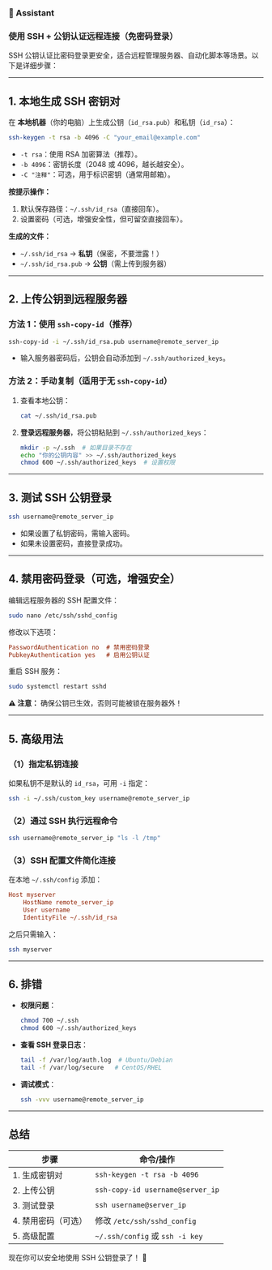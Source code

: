### 🤖 Assistant



### **使用 SSH + 公钥认证远程连接（免密码登录）**

SSH 公钥认证比密码登录更安全，适合远程管理服务器、自动化脚本等场景。以下是详细步骤：

---

## **1. 本地生成 SSH 密钥对**
在 **本地机器**（你的电脑）上生成公钥（`id_rsa.pub`）和私钥（`id_rsa`）：
```bash
ssh-keygen -t rsa -b 4096 -C "your_email@example.com"
```
- `-t rsa`：使用 RSA 加密算法（推荐）。
- `-b 4096`：密钥长度（2048 或 4096，越长越安全）。
- `-C "注释"`：可选，用于标识密钥（通常用邮箱）。

**按提示操作：**
1. 默认保存路径：`~/.ssh/id_rsa`（直接回车）。
2. 设置密码（可选，增强安全性，但可留空直接回车）。

**生成的文件：**
- `~/.ssh/id_rsa` → **私钥**（保密，不要泄露！）
- `~/.ssh/id_rsa.pub` → **公钥**（需上传到服务器）

---

## **2. 上传公钥到远程服务器**
### **方法 1：使用 `ssh-copy-id`（推荐）**
```bash
ssh-copy-id -i ~/.ssh/id_rsa.pub username@remote_server_ip
```
- 输入服务器密码后，公钥会自动添加到 `~/.ssh/authorized_keys`。

### **方法 2：手动复制（适用于无 `ssh-copy-id`）**
1. 查看本地公钥：
   ```bash
   cat ~/.ssh/id_rsa.pub
   ```
2. **登录远程服务器**，将公钥粘贴到 `~/.ssh/authorized_keys`：
   ```bash
   mkdir -p ~/.ssh  # 如果目录不存在
   echo "你的公钥内容" >> ~/.ssh/authorized_keys
   chmod 600 ~/.ssh/authorized_keys  # 设置权限
   ```

---

## **3. 测试 SSH 公钥登录**
```bash
ssh username@remote_server_ip
```
- 如果设置了私钥密码，需输入密码。
- 如果未设置密码，直接登录成功。

---

## **4. 禁用密码登录（可选，增强安全）**
编辑远程服务器的 SSH 配置文件：
```bash
sudo nano /etc/ssh/sshd_config
```
修改以下选项：
```ini
PasswordAuthentication no  # 禁用密码登录
PubkeyAuthentication yes   # 启用公钥认证
```
重启 SSH 服务：
```bash
sudo systemctl restart sshd
```
**⚠️ 注意：** 确保公钥已生效，否则可能被锁在服务器外！

---

## **5. 高级用法**
### **（1）指定私钥连接**
如果私钥不是默认的 `id_rsa`，可用 `-i` 指定：
```bash
ssh -i ~/.ssh/custom_key username@remote_server_ip
```

### **（2）通过 SSH 执行远程命令**
```bash
ssh username@remote_server_ip "ls -l /tmp"
```

### **（3）SSH 配置文件简化连接**
在本地 `~/.ssh/config` 添加：
```ini
Host myserver
    HostName remote_server_ip
    User username
    IdentityFile ~/.ssh/id_rsa
```
之后只需输入：
```bash
ssh myserver
```

---

## **6. 排错**
- **权限问题**：
  ```bash
  chmod 700 ~/.ssh
  chmod 600 ~/.ssh/authorized_keys
  ```
- **查看 SSH 登录日志**：
  ```bash
  tail -f /var/log/auth.log  # Ubuntu/Debian
  tail -f /var/log/secure   # CentOS/RHEL
  ```
- **调试模式**：
  ```bash
  ssh -vvv username@remote_server_ip
  ```

---

## **总结**
| 步骤 | 命令/操作 |
|------|----------|
| 1. 生成密钥对 | `ssh-keygen -t rsa -b 4096` |
| 2. 上传公钥 | `ssh-copy-id username@server_ip` |
| 3. 测试登录 | `ssh username@server_ip` |
| 4. 禁用密码（可选） | 修改 `/etc/ssh/sshd_config` |
| 5. 高级配置 | `~/.ssh/config` 或 `ssh -i key` |

现在你可以安全地使用 SSH 公钥登录了！ 🔑

